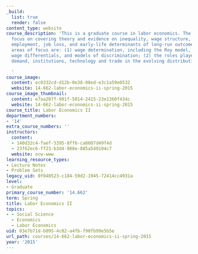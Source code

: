 ```yaml
---
_build:
  list: true
  render: false
content_type: website
course_description: 'This is a graduate course in labor economics. The course will
  focus on covering theory and evidence on inequality, wage structure, skill demands,
  employment, job loss, and early-life determinants of long-run outcomes. Particular
  areas of focus are: (1) wage determination, including the Roy model, equalizing
  wage differentials, and models of discrimination; (2) the roles played by supply,
  demand, institutions, technology and trade in the evolving distribution of income.

  '
course_image:
  content: ec0332cd-d12b-0e38-08ed-e3c1a59e0532
  website: 14-662-labor-economics-ii-spring-2015
course_image_thumbnail:
  content: e7aa207f-991f-5014-2415-23e1360f434c
  website: 14-662-labor-economics-ii-spring-2015
course_title: Labor Economics II
department_numbers:
- '14'
extra_course_numbers: ''
instructors:
  content:
  - 140d32c4-faef-5395-8ff6-ca8607d49f4d
  - 23f62ec6-ff23-b3d4-988e-885a549104c7
  website: ocw-www
learning_resource_types:
- Lecture Notes
- Problem Sets
legacy_uid: 0f040523-c184-59d2-1945-72414cc4931a
level:
- Graduate
primary_course_number: '14.662'
term: Spring
title: Labor Economics II
topics:
- - Social Science
  - Economics
  - Labor Economics
uid: 03e7b71d-b095-4c02-a4fb-f98fb99e5b5e
url_path: courses/14-662-labor-economics-ii-spring-2015
year: '2015'
---
```

